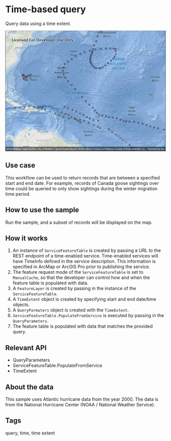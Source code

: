 # Time-based query

Query data using a time extent.

![Image of time-based query](timebasedquery.jpg)

## Use case

This workflow can be used to return records that are between a specified start and end date. For example, records of Canada goose sightings over time could be queried to only show sightings during the winter migration time period.

## How to use the sample

Run the sample, and a subset of records will be displayed on the map.

## How it works

1. An instance of `ServiceFeatureTable` is created by passing a URL to the REST endpoint of a time-enabled service. Time-enabled services will have TimeInfo defined in the service description. This information is specified in ArcMap or ArcGIS Pro prior to publishing the service.
2. The feature request mode of the `ServiceFeatureTable` is set to `ManualCache`, so that the developer can control how and when the feature table is populated with data.
3. A `FeatureLayer` is created by passing in the instance of the `ServiceFeatureTable`.
4. A `TimeExtent` object is created by specifying start and end date/time objects.
5. A `QueryParmaters` object is created with the `TimeExtent`.
6. `ServiceFeatureTable.PopulateFromService` is executed by passing in the `QueryParameters`.
7. The feature table is populated with data that matches the provided query.

## Relevant API

* QueryParameters
* ServiceFeatureTable.PopulateFromService
* TimeExtent

## About the data

This sample uses Atlantic hurricane data from the year 2000. The data is from the National Hurricane Center (NOAA / National Weather Service).

## Tags

query, time, time extent